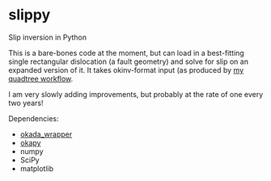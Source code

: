 # slippy
Slip inversion in Python

This is a bare-bones code at the moment, but can load in a best-fitting single rectangular dislocation (a fault geometry) and solve for slip on an expanded version of it. It takes okinv-format input (as produced by [my quadtree workflow](https://github.com/geniusinaction/prepareInSARdata).

I am very slowly adding improvements, but probably at the rate of one every two years!

Dependencies:
- [okada_wrapper](https://github.com/tbenthompson/okada_wrapper)
- [okapy](https://github.com/geniusinaction/okapy)
- numpy
- SciPy
- matplotlib
